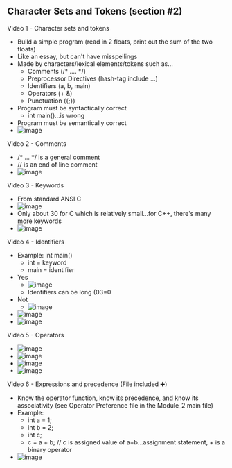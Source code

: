 ## Character Sets and Tokens (section #2)

Video 1 - Character sets and tokens
- Build a simple program (read in 2 floats, print out the sum of the two floats)
- Like an essay, but can't have misspellings
- Made by characters/lexical elements/tokens such as...
  - Comments (/* .... */)
  - Preprocessor Directives (hash-tag include ...)
  - Identifiers (a, b, main)
  - Operators (+ &)
  - Punctuation ({;})
- Program must be syntactically correct
  - int main()...is wrong
- Program must be semantically correct
- ![image](https://github.com/user-attachments/assets/5d59c705-ae69-45e6-b66e-bbca6d151222)

Video 2 - Comments
- /* ... */ is a general comment
- // is an end of line comment
- ![image](https://github.com/user-attachments/assets/0911d1be-63c8-4a6f-a35e-54cb79526aa4)

Video 3 - Keywords
- From standard ANSI C
- ![image](https://github.com/user-attachments/assets/811ac10a-4816-44ae-a209-435283c276fb)
- Only about 30 for C which is relatively small...for C++, there's many more keywords
- ![image](https://github.com/user-attachments/assets/53a978c5-50e4-44d6-9f73-eef8afe26dad)

Video 4 - Identifiers
- Example: int main()
  - int = keyword
  - main = identifier
- Yes
  - ![image](https://github.com/user-attachments/assets/cea65299-e034-48b5-bd2a-4049357539a7)
  - Identifiers can be long (03=0
- Not
  - ![image](https://github.com/user-attachments/assets/3cb6b33f-0101-4647-b13d-0776cc6351f9)
- ![image](https://github.com/user-attachments/assets/086b9d85-acbc-4bf4-8c4b-36ea0e28378c)
- ![image](https://github.com/user-attachments/assets/cbac588d-4edf-428e-b963-424912ffc29e)

Video 5 - Operators
- ![image](https://github.com/user-attachments/assets/426ce13e-6e96-4aec-8706-13dc702272d3)
- ![image](https://github.com/user-attachments/assets/d71c9652-b969-4bf6-96d0-77e3552d15d2)
- ![image](https://github.com/user-attachments/assets/e3c490bd-cafc-4883-afbc-684517ada25a)
- ![image](https://github.com/user-attachments/assets/54b67def-c833-4523-bdb4-b8abbd7482b8)

Video 6 - Expressions and precedence (File included ➕)
- Know the operator function, know its precedence, and know its associativity (see Operator Preference file in the Module_2 main file)
- Example:
  - int a = 1;
  - int b = 2;
  - int c;
  - c = a + b; // c is assigned value of a+b...assignment statement, + is a binary operator
- ![image](https://github.com/user-attachments/assets/633bb6d2-b4c1-4827-a317-e1313c1bc9a9)

 
